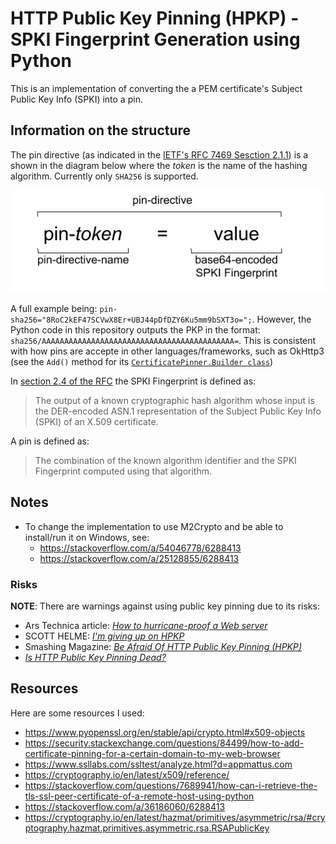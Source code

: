 # HTTP Public Key Pinning (HPKP) - SPKI Fingerprint Generation using Python

This is an implementation of converting the a PEM certificate's Subject Public Key Info (SPKI) into a 
pin.

## Information on the structure

The pin directive (as indicated in the [IETF's RFC 7469 Sesction 2.1.1](https://tools.ietf.org/html/rfc7469#section-2.1.1)) is a shown in the diagram below where the *token* is the name of the hashing algorithm.
Currently only `SHA256` is supported.

![Summary of the Pin directive diagram: pin-token = value](images/hpkp_pin_directive.png)

A full example being: `pin-sha256="8RoC2kEF47SCVwX8Er+UBJ44pDfDZY6Ku5mm9bSXT3o=";`. However, the Python
code in this repository outputs the PKP in the format: `sha256/AAAAAAAAAAAAAAAAAAAAAAAAAAAAAAAAAAAAAAAAAAA=`. 
This is consistent with how pins are accepte in other languages/frameworks, such as OkHttp3 
(see the `Add()` method for its [`CertificatePinner.Builder class`](https://square.github.io/okhttp/3.x/okhttp/okhttp3/CertificatePinner.Builder.html)) 

In [section 2.4 of the RFC](https://tools.ietf.org/html/rfc7469#section-2.4) the SPKI Fingerprint
is defined as:

> The output of a known cryptographic hash algorithm whose input is the DER-encoded ASN.1 
> representation of the Subject Public Key Info (SPKI) of an X.509 certificate.

A pin is defined as:

> The combination of the known algorithm identifier and the SPKI Fingerprint computed using that algorithm. 

## Notes

* To change the implementation to use M2Crypto and be able to install/run it on Windows, see:
    * https://stackoverflow.com/a/54046778/6288413
    * https://stackoverflow.com/a/25128855/6288413

### Risks

**NOTE**: There are warnings against using public key pinning due to its risks:

* Ars Technica article: [*How to hurricane-proof a Web server* ](https://arstechnica.com/information-technology/2017/09/how-to-hurricane-proof-a-web-server/)
* SCOTT HELME: [*I'm giving up on HPKP*](https://scotthelme.co.uk/im-giving-up-on-hpkp/)
* Smashing Magazine: [*Be Afraid Of HTTP Public Key Pinning (HPKP)*](https://www.smashingmagazine.com/be-afraid-of-public-key-pinning/)
* [*Is HTTP Public Key Pinning Dead?*](https://blog.qualys.com/ssllabs/2016/09/06/is-http-public-key-pinning-dead)

## Resources

Here are some resources I used:

* https://www.pyopenssl.org/en/stable/api/crypto.html#x509-objects
* https://security.stackexchange.com/questions/84499/how-to-add-certificate-pinning-for-a-certain-domain-to-my-web-browser
* https://www.ssllabs.com/ssltest/analyze.html?d=appmattus.com
* https://cryptography.io/en/latest/x509/reference/
* https://stackoverflow.com/questions/7689941/how-can-i-retrieve-the-tls-ssl-peer-certificate-of-a-remote-host-using-python
* https://stackoverflow.com/a/36186060/6288413
* https://cryptography.io/en/latest/hazmat/primitives/asymmetric/rsa/#cryptography.hazmat.primitives.asymmetric.rsa.RSAPublicKey